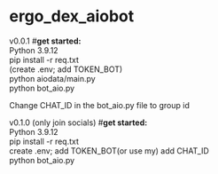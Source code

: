 # ergo_dex_aiobot
v0.0.1
#**get started:**<br />
Python 3.9.12<br />
   pip install -r req.txt <br />
  (create .env; add TOKEN_BOT) <br />
  python aiodata/main.py <br />
  python bot_aio.py <br />
  
Change CHAT_ID in the bot_aio.py file to group id

v0.1.0 (only join socials)
#**get started:**<br />
Python 3.9.12<br />
  pip install -r req.txt <br />
  create .env; add TOKEN_BOT(or use my) add CHAT_ID <br />
  python bot_aio.py <br />
  
